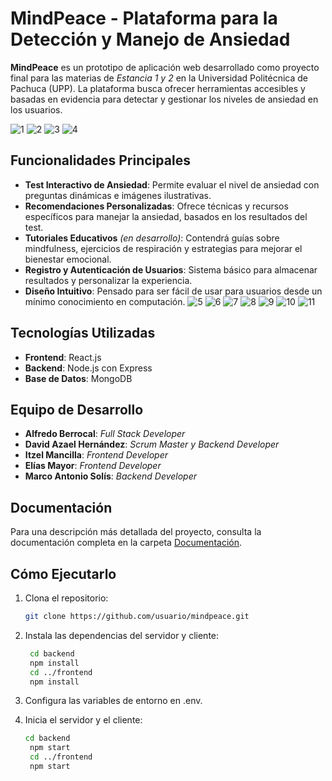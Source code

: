 # MindPeace - Plataforma para la Detección y Manejo de Ansiedad

**MindPeace** es un prototipo de aplicación web desarrollado como proyecto final para las materias de *Estancia 1 y 2* en la Universidad Politécnica de Pachuca (UPP). La plataforma busca ofrecer herramientas accesibles y basadas en evidencia para detectar y gestionar los niveles de ansiedad en los usuarios.

![1](https://github.com/user-attachments/assets/68573079-27ef-4f1f-a02f-9ffd8bc525ff)
![2](https://github.com/user-attachments/assets/e62c4bf1-5b25-4365-ae8a-4f7ce7f911d1)
![3](https://github.com/user-attachments/assets/c5065555-59cd-4cca-9eda-2ec6706fe89e)
![4](https://github.com/user-attachments/assets/55644f62-b7d4-4431-a2ed-8723d137bd1a)



## Funcionalidades Principales
- **Test Interactivo de Ansiedad**: Permite evaluar el nivel de ansiedad con preguntas dinámicas e imágenes ilustrativas.
- **Recomendaciones Personalizadas**: Ofrece técnicas y recursos específicos para manejar la ansiedad, basados en los resultados del test.
- **Tutoriales Educativos** *(en desarrollo)*: Contendrá guías sobre mindfulness, ejercicios de respiración y estrategias para mejorar el bienestar emocional.
- **Registro y Autenticación de Usuarios**: Sistema básico para almacenar resultados y personalizar la experiencia.
- **Diseño Intuitivo**: Pensado para ser fácil de usar para usuarios desde un mínimo conocimiento en computación.
![5](https://github.com/user-attachments/assets/e3607479-51a7-4e85-aee7-49e6a480542d)
![6](https://github.com/user-attachments/assets/01ceb815-181c-4deb-b2fa-9ae3a2709887)
![7](https://github.com/user-attachments/assets/5790168d-1407-4c77-9ac9-93bfaaabc369)
![8](https://github.com/user-attachments/assets/8bdc08e2-1915-4de2-b3b7-3c3e4a1b2efb)
![9](https://github.com/user-attachments/assets/834e5eee-86ba-49d1-87dc-e52f4fa6b618)
![10](https://github.com/user-attachments/assets/72d62ba3-12da-477c-83dc-3c82858b55fd)
![11](https://github.com/user-attachments/assets/13ab62f0-f846-49fe-bbfc-ae747c3315cd)



## Tecnologías Utilizadas
- **Frontend**: React.js
- **Backend**: Node.js con Express
- **Base de Datos**: MongoDB

## Equipo de Desarrollo
- **Alfredo Berrocal**: *Full Stack Developer*
- **David Azael Hernández**: *Scrum Master y Backend Developer*
- **Itzel Mancilla**: *Frontend Developer*
- **Elías Mayor**: *Frontend Developer*
- **Marco Antonio Solís**: *Backend Developer*



## Documentación
Para una descripción más detallada del proyecto, consulta la documentación completa en la carpeta [Documentación](./Documentación).


## Cómo Ejecutarlo
1. Clona el repositorio:  
   ```bash
   git clone https://github.com/usuario/mindpeace.git

2. Instala las dependencias del servidor y cliente:
   ```bash
    cd backend
    npm install
    cd ../frontend
    npm install

3. Configura las variables de entorno en .env.

4. Inicia el servidor y el cliente:
   ```bash
   cd backend
    npm start
    cd ../frontend
    npm start
